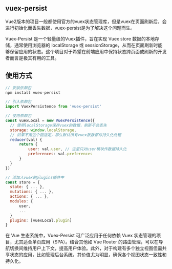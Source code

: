## vuex-persist
Vue2版本的项目一般都使用官方的vuex状态管理库，但是vuex在页面刷新后，会进行初始化而丢失数据，vuex-persist是为了解决这个问题而生。

Vuex-Persist 是一个轻量级的Vuex插件，旨在实现 Vuex store 数据的本地存储，通常使用浏览器的 localStorage 或 sessionStorage，从而在页面刷新时能够保留应用的状态。这个项目对于希望在前端应用中保持状态跨页面或刷新的开发者而言是极其有用的工具。

## 使用方式

```js
// 安装依赖包
npm install vuex-persist

// 引入依赖包
import VuexPersistence from 'vuex-persist'

// 使用依赖包
const vuexLocal = new VuexPersistence({
  // 使用localStorage保存vuex的数据，刷新不会丢失
  storage: window.localStorage,
  // 如果不用这个函指定，那么默认所有vuex数数都作持久化处理
  reducer(val) {
      return {
          user: val.user, // 这里只对user模块作数据持久化
          preferences: val.preferences
      }
  }
})

// 添加入vuex的plugins插件中
const store = {
  state: { ... },
  mutations: { ... },
  actions: { ... },
  modules: {
      user,
      ...
  }
  plugins: [vuexLocal.plugin]
}
```
在 Vue 生态系统中，Vuex-Persist 可广泛应用于任何依赖 Vuex 状态管理的项目，尤其适合单页应用（SPA）。结合其他如 Vue Router 的路由管理，可以在导航切换间维持用户上下文，提高用户体验。此外，对于构建有多个独立视图但需共享状态的应用，比如管理后台系统，其价值尤为明显，确保各个视图状态一致性和持久化。